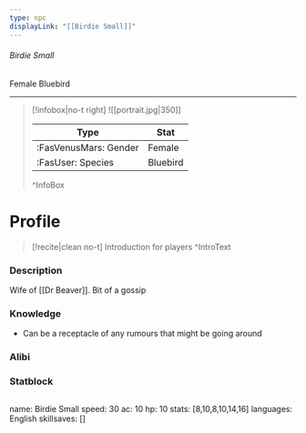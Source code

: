 ```yaml
---
type: npc
displayLink: "[[Birdie Small]]"
---
```


###### Birdie Small
<span class="sub2">Female Bluebird </span>
___

> [!infobox|no-t right]
> ![[portrait.jpg|350]]
>
> | Type | Stat |
> | ---- | ---- |
> | :FasVenusMars: Gender | Female |
> | :FasUser: Species | Bluebird |
>^InfoBox

# Profile

> [!recite|clean no-t]
>	Introduction for players
>^IntroText

### Description
Wife of [[Dr Beaver]]. Bit of a gossip

### Knowledge
- Can be a receptacle of any rumours that might be going around

### Alibi 


### Statblock
>```statblock
name: Birdie Small
speed: 30
ac: 10
hp: 10
stats: [8,10,8,10,14,16]
languages: English
skillsaves: []